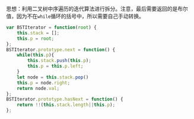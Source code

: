 思想：利用二叉树中序遍历的迭代算法进行拆分。注意，最后需要返回的是布尔值，因为不在`while`循环的括号中，所以需要自己手动转换。

```javascript
var BSTIterator = function(root) {
    this.stack = [];
    this.p = root;
};
BSTIterator.prototype.next = function() {
    while(this.p){
        this.stack.push(this.p);
        this.p = this.p.left;
    }
    let node = this.stack.pop()
    this.p = node.right;
    return node.val;
};
BSTIterator.prototype.hasNext = function() {
    return !!(this.stack.length||this.p);
};
```

